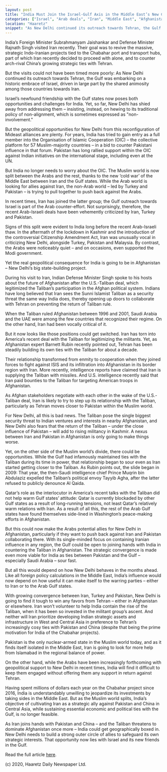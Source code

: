 ```yaml
---
layout: post
title: "India Must Join the Israel-Gulf Axis in the Middle East’s New Cold War"
categories: ["Israel", "Arab deals", "Iran", "Middle East", "Afghanistan", "Pakistan"]
location: "Haaretz"
snippet: "As New Delhi continued its outreach towards Tehran, the Gulf was embarking on a historic embrace of Israel, driven in large part by the shared animosity among those countries towards Iran. Israel’s newfound friendship with the Gulf states now poses both opportunities and challenges for India. Yet, so far, New Delhi has shied away from addressing them – insisting, instead, on hewing to its traditional policy of non-alignment or "non-involvement." The real geopolitical consequence for India is going to be in Afghanistan – New Delhi’s big state-building project. (Published in Haaretz)"
---
```


India’s Foreign Minister Subrahmanyam Jaishankar and Defense Minister Rajnath Singh visited Iran recently. Their goal was to revive the massive, strategic Indo-Iranian projects tied to the Chabahar port and transport hubs, part of which Iran recently decided to proceed with alone, and to counter arch-rival China’s growing strategic ties with Tehran. 

But the visits could not have been timed more poorly: As New Delhi continued its outreach towards Tehran, the Gulf was embarking on a historic embrace of Israel, driven in large part by the shared animosity among those countries towards Iran.

Israel’s newfound friendship with the Gulf states now poses both opportunities and challenges for India. Yet, so far, New Delhi has shied away from addressing them – insisting, instead, on hewing to its traditional policy of non-alignment, which is sometimes expressed as "non-involvement."

But the geopolitical opportunities for New Delhi from this reconfiguration of Mideast alliances are plenty. For years, India has tried to gain entry as a full member into the Organisation of Islamic Cooperation (OIC) – the collective platform for 57 Muslim-majority countries – in a bid to counter Pakistani influence in that forum. Pakistan has long rallied support within the OIC against Indian initiatives on the international stage, including even at the UN.

But India no longer needs to worry about the OIC. The Muslim world is now split between the Arabs and the rest, thanks to the new ‘cold war’ of the Middle East between Iran and the Gulf states. While the Arab world is looking for allies against Iran, the non-Arab world – led by Turkey and Pakistan – is trying to pull together to push back against the Arabs.

In recent times, Iran has joined the latter group; the Gulf outreach towards Israel is part of the Arab counter-effort. Not surprisingly, therefore, the recent Arab-Israeli deals have been vehemently criticized by Iran, Turkey and Pakistan.

Signs of this split were evident to India long before the recent Arab-Israeli thaw. In the aftermath of the lockdown in Kashmir and the introduction of the controversial Citizenship Amendment Act, Iran was unusually vocal in criticizing New Delhi, alongside Turkey, Pakistan and Malaysia. By contrast, the Arabs were noticeably quiet – and on occasions, even supported the Modi government.

Yet the real geopolitical consequence for India is going to be in Afghanistan – New Delhi’s big state-building project.

During his visit to Iran, Indian Defense Minister Singh spoke to his hosts about the future of Afghanistan after the U.S.-Taliban deal, which legitimized the Taliban’s participation in the Afghan political system. Indians have long believed that Iran sees the Sunni Islamist Taliban as a security threat the same way India does, thereby opening up doors to collaborate with Tehran on preventing the return of Taliban rule.

When the Taliban ruled Afghanistan between 1996 and 2001, Saudi Arabia and the UAE were among the few countries that recognized their regime. On the other hand, Iran had been vocally critical of it.

But it now looks like those positions could get switched. Iran has torn into America’s recent deal with the Taliban for legitimizing the militants. Yet, as Afghanistan expert Barnett Rubin recently pointed out, Tehran has been steadily building its own ties with the Taliban for about a decade.

Their relationship transformed from enmity to cooperation when they joined forces to fight against ISIS and its infiltration into Afghanistan in its border region with Iran. More recently, intelligence reports have claimed that Iran is supplying the Taliban with missiles. And U.S. intelligence recently said that Iran paid bounties to the Taliban for targeting American troops in Afghanistan.

As Afghan stakeholders negotiate with each other in the wake of the U.S.-Taliban deal, Iran is likely to try to step up its relationship with the Taliban, particularly as Tehran moves closer to Pakistan within the Muslim world. 

For New Delhi, all this is bad news. The Taliban pose the single biggest security threat to Indian ventures and interests in nearby Afghanistan, and New Delhi also fears that the return of the Taliban – under the close influence of Pakistan – will add to rising militancy in Kashmir. A nexus between Iran and Pakistan in Afghanistan is only going to make things worse.

Yet, on the other side of the Muslim world’s divide, there could be opportunities. While the Gulf had infamously maintained ties with the Taliban during its time in power, that relationship began to sour even as Iran started getting closer to the Taliban. As Rubin points out, the slide began in 2009: That year, the then-Saudi intelligence chief Prince Muqrin bin Abdulaziz expelled the Taliban’s political envoy Tayyib Agha, after the latter refused to publicly denounce Al Qaida.

Qatar’s role as the interlocutor in America’s recent talks with the Taliban did not help warm Gulf states’ attitude: Qatar is currently blockaded by other Gulf states as a result of long-running tensions, not least Qatar’s relatively warm relations with Iran. As a result of all this, the rest of the Arab Gulf states have found themselves side-lined in Washington’s peace-making efforts in Afghanistan.

But this could now make the Arabs potential allies for New Delhi in Afghanistan, particularly if they want to push back against Iran and Pakistan collaborating there. With its single-minded focus on containing Iranian influence in any region, the Gulf could be open to joining hands with India in countering the Taliban in Afghanistan. The strategic convergence is made even more viable for India as ties between Pakistan and the Gulf – especially Saudi Arabia – sour fast. 

But all this would depend on how New Delhi behaves in the months ahead. Like all foreign policy calculations in the Middle East, India’s influence would now depend on how useful it can make itself to the warring parties – either to Iran or to the Arab Gulf states.

With growing convergence between Iran, Turkey and Pakistan, New Delhi is going to find it tough to win any favors from Tehran – either in Afghanistan or elsewhere. Iran won’t volunteer to help India contain the rise of the Taliban, when it has been so invested in the militant group’s ascent. And neither will Iran prioritize developing Indian strategic assets and infrastructure in West and Central Asia in preference to Tehran’s increasingly cosy ties with Pakistan and China (despite that being the prime motivation for India of the Chabahar projects).

Pakistan is the only nuclear-armed state in the Muslim world today, and as it finds itself isolated in the Middle East, Iran is going to look for more help from Islamabad in the regional balance of power.

On the other hand, while the Arabs have been increasingly forthcoming with geopolitical support to New Delhi in recent times, India will find it difficult to keep them engaged without offering them any support in return against Tehran.

Having spent millions of dollars each year on the Chabahar project since 2016, India is understandably unwilling to jeopardize its investments by taking sides in the Middle East. But as the Muslim world splits, India’s objective of cultivating Iran as a strategic ally against Pakistan and China in Central Asia, while sustaining essential economic and political ties with the Gulf, is no longer feasible.

As Iran joins hands with Pakistan and China – and the Taliban threatens to dominate Afghanistan once more – India could get geographically boxed in. New Delhi needs to build a strong outer circle of allies to safeguard its own strategic interests. That opportunity now lies with Israel and its new friends in the Gulf.

Read the full article [here].

(c) 2020, Haaretz Daily Newspaper Ltd.

[here]: https://www.haaretz.com/middle-east-news/.premium-india-must-join-the-israel-gulf-axis-in-the-new-mideast-cold-war-1.9175942
